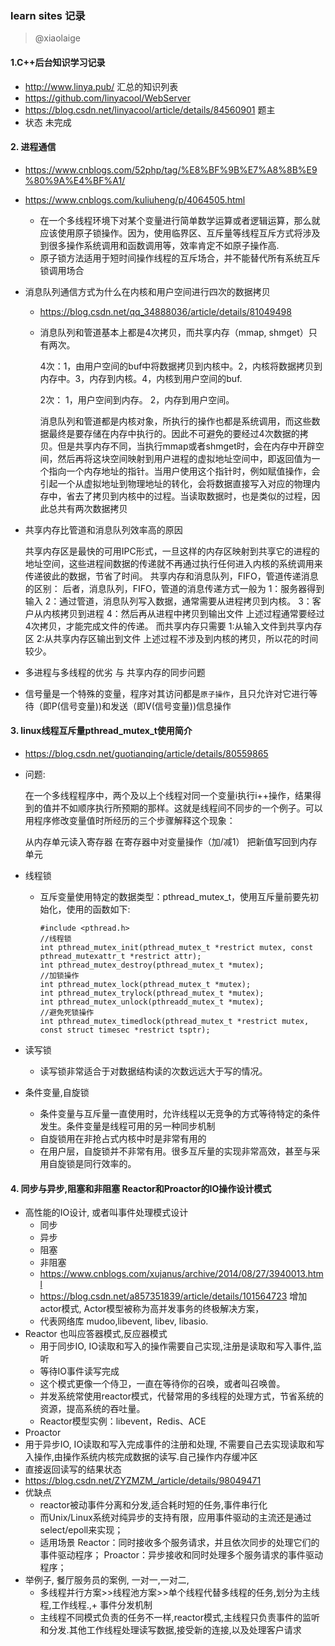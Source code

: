 ### learn sites 记录

> @xiaolaige

#### 1.C++后台知识学习记录

- http://www.linya.pub/ 汇总的知识列表
- https://github.com/linyacool/WebServer
- https://blog.csdn.net/linyacool/article/details/84560901 题主
- 状态 未完成

#### 2. 进程通信

- https://www.cnblogs.com/52php/tag/%E8%BF%9B%E7%A8%8B%E9%80%9A%E4%BF%A1/

- https://www.cnblogs.com/kuliuheng/p/4064505.html

  - 在一个多线程环境下对某个变量进行简单数学运算或者逻辑运算，那么就应该使用原子锁操作。因为，使用临界区、互斥量等线程互斥方式将涉及到很多操作系统调用和函数调用等，效率肯定不如原子操作高.
  - 原子锁方法适用于短时间操作线程的互斥场合，并不能替代所有系统互斥锁调用场合

- 消息队列通信方式为什么在内核和用户空间进行四次的数据拷贝

  - https://blog.csdn.net/qq_34888036/article/details/81049498

  - 消息队列和管道基本上都是4次拷贝，而共享内存（mmap, shmget）只有两次。

    4次：1，由用户空间的buf中将数据拷贝到内核中。2，内核将数据拷贝到内存中。3，内存到内核。4，内核到用户空间的buf.

    2次： 1，用户空间到内存。 2，内存到用户空间。

    消息队列和管道都是内核对象，所执行的操作也都是系统调用，而这些数据最终是要存储在内存中执行的。因此不可避免的要经过4次数据的拷贝。但是共享内存不同，当执行mmap或者shmget时，会在内存中开辟空间，然后再将这块空间映射到用户进程的虚拟地址空间中，即返回值为一个指向一个内存地址的指针。当用户使用这个指针时，例如赋值操作，会引起一个从虚拟地址到物理地址的转化，会将数据直接写入对应的物理内存中，省去了拷贝到内核中的过程。当读取数据时，也是类似的过程，因此总共有两次数据拷贝

- 共享内存比管道和消息队列效率高的原因

  共享内存区是最快的可用IPC形式，一旦这样的内存区映射到共享它的进程的地址空间，这些进程间数据的传递就不再通过执行任何进入内核的系统调用来传递彼此的数据，节省了时间。
      共享内存和消息队列，FIFO，管道传递消息的区别：
      后者，消息队列，FIFO，管道的消息传递方式一般为
      1：服务器得到输入
      2：通过管道，消息队列写入数据，通常需要从进程拷贝到内核。
      3：客户从内核拷贝到进程
      4：然后再从进程中拷贝到输出文件
      上述过程通常要经过4次拷贝，才能完成文件的传递。
      而共享内存只需要
      1:从输入文件到共享内存区
      2:从共享内存区输出到文件
      上述过程不涉及到内核的拷贝，所以花的时间较少。

- 多进程与多线程的优劣 与 共享内存的同步问题

- 信号量是一个特殊的变量，程序对其访问都是`原子操作`，且只允许对它进行等待（即P(信号变量))和发送（即V(信号变量))信息操作



#### 3. linux线程互斥量pthread_mutex_t使用简介

- https://blog.csdn.net/guotianqing/article/details/80559865

- 问题:

  在一个多线程程序中，两个及以上个线程对同一个变量i执行i++操作，结果得到的值并不如顺序执行所预期的那样。这就是线程间不同步的一个例子。可以用程序修改变量值时所经历的三个步骤解释这个现象：

  从内存单元读入寄存器
  在寄存器中对变量操作（加/减1）
  把新值写回到内存单元

- 线程锁

  - 互斥变量使用特定的数据类型：pthread_mutex_t，使用互斥量前要先初始化，使用的函数如下:

    ```
    #include <pthread.h>
    //线程锁
    int pthread_mutex_init(pthread_mutex_t *restrict mutex, const pthread_mutexattr_t *restrict attr);
    int pthread_mutex_destroy(pthread_mutex_t *mutex);
    //加锁操作
    int pthread_mutex_lock(pthread_mutex_t *mutex);
    int pthread_mutex_trylock(pthread_mutex_t *mutex);
    int pthread_mutex_unlock(pthreadd_mutex_t *mutex);
    //避免死锁操作
    int pthread_mutex_timedlock(pthread_mutex_t *restrict mutex, const struct timesec *restrict tsptr);
    ```

- 读写锁

  - 读写锁非常适合于对数据结构读的次数远远大于写的情况。

- 条件变量,自旋锁

  - 条件变量与互斥量一直使用时，允许线程以无竞争的方式等待特定的条件发生。条件变量是线程可用的另一种同步机制
  - 自旋锁用在非抢占式内核中时是非常有用的
  - 在用户层，自旋锁并不非常有用。很多互斥量的实现非常高效，甚至与采用自旋锁是同行效率的。



#### 4. 同步与异步,阻塞和非阻塞 Reactor和Proactor的IO操作设计模式

- 高性能的IO设计, 或者叫事件处理模式设计
  - 同步 
  - 异步
  - 阻塞
  - 非阻塞
  - https://www.cnblogs.com/xujanus/archive/2014/08/27/3940013.html
  - https://blog.csdn.net/a857351839/article/details/101564723 增加actor模式, Actor模型被称为高并发事务的终极解决方案，
  - 代表网络库 mudoo,libevent, libev, libasio.
- Reactor 也叫应答器模式,反应器模式 
  - 用于同步IO, IO读取和写入的操作需要自己实现,注册是读取和写入事件,监听
  - 等待IO事件读写完成
  - 这个模式更像一个侍卫，一直在等待你的召唤，或者叫召唤兽。
  - 并发系统常使用reactor模式，代替常用的多线程的处理方式，节省系统的资源，提高系统的吞吐量。
  - Reactor模型实例：libevent，Redis、ACE
-  Proactor
  - 用于异步IO, IO读取和写入完成事件的注册和处理, 不需要自己去实现读取和写入操作,由操作系统内核完成数据的读写.自己操作内存缓冲区
  - 直接返回读写的结果状态
- https://blog.csdn.net/ZYZMZM_/article/details/98049471
- 优缺点
  - reactor被动事件分离和分发,适合耗时短的任务,事件串行化
  - 而Unix/Linux系统对纯异步的支持有限，应用事件驱动的主流还是通过select/epoll来实现；
  - 适用场景
    Reactor：同时接收多个服务请求，并且依次同步的处理它们的事件驱动程序；
    Proactor：异步接收和同时处理多个服务请求的事件驱动程序；
- 举例子, 餐厅服务员的案例, 一对一,一对二,
  - 多线程并行方案>>线程池方案>>单个线程代替多线程的任务,划分为主线程,工作线程.,+ 事件分发机制
  - 主线程不同模式负责的任务不一样,reactor模式,主线程只负责事件的监听和分发.其他工作线程处理读写数据,接受新的连接,以及处理客户请求

